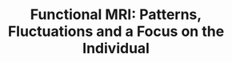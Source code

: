 ---
title: "Functional MRI:  Patterns, Fluctuations and a Focus on the Individual"
project_id: 
date: 
conference_id: ""
presenters:
   - peter_bandettini
summary: "<p>NIH Blueprint Workshop on Non-invasive Imaging</p>"
file: /assets/presentations/T227.ppt
filename: T227.ppt
layout: presentation
---